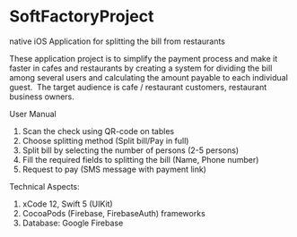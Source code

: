 # SoftFactoryProject

native iOS Application for splitting the bill from restaurants


These application project is to simplify the payment process and make it faster in cafes and restaurants 
by creating a system for dividing the bill among several users and calculating the amount payable to each individual guest. 
The target audience is cafe / restaurant customers, restaurant business owners. 


User Manual
1) Scan the check using QR-code on tables
2) Choose splitting method (Split bill/Pay in full)
3) Split bill by selecting the number of persons (2-5 persons)
4) Fill the required fields to splitting the bill (Name, Phone number)
5) Request to pay (SMS message with payment link)


Technical Aspects: 
1) xCode 12, Swift 5 (UIKit)
2) CocoaPods (Firebase, FirebaseAuth) frameworks
3) Database: Google Firebase






